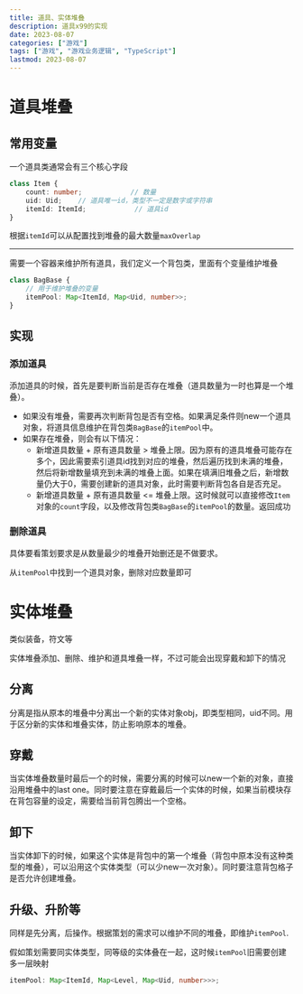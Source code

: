 ```yaml
---
title: 道具、实体堆叠
description: 道具x99的实现
date: 2023-08-07
categories: ["游戏"]
tags: ["游戏", "游戏业务逻辑", "TypeScript"]
lastmod: 2023-08-07
---
```


# 道具堆叠

## 常用变量

一个道具类通常会有三个核心字段

```typescript
class Item {
    count: number;            // 数量
    uid: Uid;    // 道具唯一id，类型不一定是数字或字符串
    itemId: ItemId;            // 道具id
}
```

根据`itemId`可以从配置找到堆叠的最大数量`maxOverlap`

---

需要一个容器来维护所有道具，我们定义一个背包类，里面有个变量维护堆叠

```typescript
class BagBase {
    // 用于维护堆叠的变量
    itemPool: Map<ItemId, Map<Uid, number>>;
}
```

## 实现

### 添加道具

添加道具的时候，首先是要判断当前是否存在堆叠（道具数量为一时也算是一个堆叠）。

- 如果没有堆叠，需要再次判断背包是否有空格。如果满足条件则new一个道具对象，将道具信息维护在背包类`BagBase`的`itemPool`中。
- 如果存在堆叠，则会有以下情况：
  - 新增道具数量 + 原有道具数量 > 堆叠上限。因为原有的道具堆叠可能存在多个，因此需要索引道具id找到对应的堆叠，然后遍历找到未满的堆叠，然后将新增数量填充到未满的堆叠上面。如果在填满旧堆叠之后，新增数量仍大于0，需要创建新的道具对象，此时需要判断背包各自是否充足。
  - 新增道具数量 + 原有道具数量 <= 堆叠上限。这时候就可以直接修改`Item`对象的`count`字段，以及修改背包类`BagBase`的`itemPool`的数量。返回成功

### 删除道具

具体要看策划要求是从数量最少的堆叠开始删还是不做要求。

从`itemPool`中找到一个道具对象，删除对应数量即可

# 实体堆叠

类似装备，符文等

实体堆叠添加、删除、维护和道具堆叠一样，不过可能会出现穿戴和卸下的情况

## 分离

分离是指从原本的堆叠中分离出一个新的实体对象obj，即类型相同，uid不同。用于区分新的实体和堆叠实体，防止影响原本的堆叠。

## 穿戴

当实体堆叠数量时最后一个的时候，需要分离的时候可以new一个新的对象，直接沿用堆叠中的last one。同时要注意在穿戴最后一个实体的时候，如果当前模块存在背包容量的设定，需要给当前背包腾出一个空格。

## 卸下

当实体卸下的时候，如果这个实体是背包中的第一个堆叠（背包中原本没有这种类型的堆叠），可以沿用这个实体类型（可以少new一次对象）。同时要注意背包格子是否允许创建堆叠。

## 升级、升阶等

同样是先分离，后操作。根据策划的需求可以维护不同的堆叠，即维护`itemPool`.

假如策划需要同实体类型，同等级的实体叠在一起，这时候`itemPool`旧需要创建多一层映射

```typescript
itemPool: Map<ItemId, Map<Level, Map<Uid, number>>>;
```

